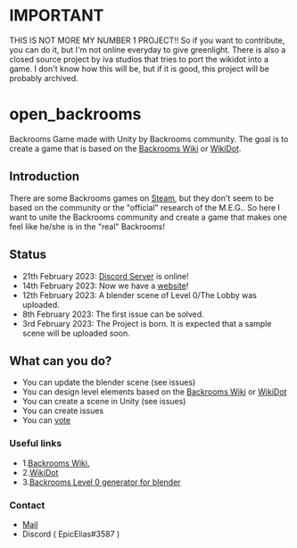 # IMPORTANT 
THIS IS NOT MORE MY NUMBER 1 PROJECT!! So if you want to contribute, you can do it, but I'm not online everyday to give greenlight. 
There is also a closed source project by iva studios that tries to port the wikidot into a game. I don't know how this will be, but if it is good, this project will be probably archived. 

# open_backrooms
Backrooms Game made with Unity by Backrooms community. The goal is to create a game that is based on the [Backrooms Wiki](https://backrooms.fandom.com/wiki/Backrooms_Wiki) or [WikiDot](http://backrooms-wiki.wikidot.com/). 

## Introduction
There are some Backrooms games on [Steam](https://store.steampowered.com/search/?term=Backrooms), but they don't seem to be based on the community or the "official" research of the M.E.G.. So here I want to unite the Backrooms community and create a game that makes one feel like he/she is in the "real" Backrooms! 

## Status
- 21th February 2023: [Discord Server](https://discord.gg/FTFJf92p8Z ) is online! 
- 14th February 2023: Now we have a [website](https://openbackrooms.wordpress.com)! 
- 12th February 2023: A blender scene of Level 0/The Lobby was uploaded.
- 8th February 2023: The first issue can be solved.
- 3rd February 2023: The Project is born. It is expected that a sample scene will be uploaded soon. 

## What can you do? 
- You can update the blender scene (see issues)
- You can design level elements based on the [Backrooms Wiki](https://backrooms.fandom.com/wiki/Backrooms_Wiki) or [WikiDot](http://backrooms-wiki.wikidot.com/) 
- You can create a scene in Unity (see issues)
- You can create issues
- You can [vote](https://github.com/encryptiongs/open_backrooms/discussions/categories/polls) 

### Useful links 
- 1.[Backrooms Wiki.](https://backrooms.fandom.com/wiki/Backrooms_Wiki)
- 2.[WikiDot](http://backrooms-wiki.wikidot.com/) 
- 3.[Backrooms Level 0 generator for blender](https://github.com/AlbertDaYoungYT/TheBackroomsMapGenerator) 

### Contact
* [Mail](mailto:epfl.business@proton.me)
* Discord ( EpicElias#3587 ) 
